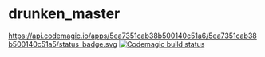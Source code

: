 # drunken_master

https://api.codemagic.io/apps/5ea7351cab38b500140c51a6/5ea7351cab38b500140c51a5/status_badge.svg
[![Codemagic build status](https://api.codemagic.io/apps/5ea7351cab38b500140c51a6/5ea7351cab38b500140c51a5/status_badge.svg)](https://codemagic.io/apps/5ea7351cab38b500140c51a6/5ea7351cab38b500140c51a5/latest_build)
